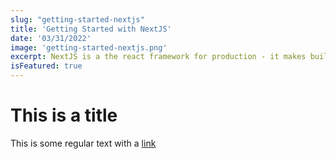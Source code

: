 ```yaml
---
slug: "getting-started-nextjs"
title: 'Getting Started with NextJS'
date: '03/31/2022'
image: 'getting-started-nextjs.png'
excerpt: NextJS is a the react framework for production - it makes building fullstack website
isFeatured: true
---
```


# This is  a title

This is some regular text with a [link](https://www.google.com/)